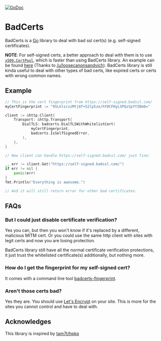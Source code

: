 [![GoDoc](https://godoc.org/github.com/fishy/badcerts?status.svg)](https://godoc.org/github.com/fishy/badcerts)

# BadCerts

BadCerts is a [Go](https://golang.org) library to deal with bad ssl cert(s)
(e.g. self-signed certificates).

**NOTE**: For self-signed certs, a better approach to deal with them is to use
[`x509.CertPool`](https://godoc.org/crypto/x509#CertPool),
which is faster than using BadCerts library.
An example can be found
[here](https://github.com/fishy/blynk-proxy/blob/741ab221c0624d8b522428f7ac0958584c6d2a1f/main.go#L59-L77)
(Thanks to
[/u/loosecanonsandvich](https://www.reddit.com/r/golang/comments/8prc19/a_go_library_to_deal_with_bad_https_certs/e0dmnzp/)).
BadCerts library is still kinda useful to deal with other types of bad certs,
like expired certs or certs with wrong common names.

## Example

```go
// This is the cert fingerprint from https://self-signed.badssl.com/
myCertFingerprint := "9SLklscvzMYj8f+52lp5ze/hY0CFHyLSPQzSpYYIBm8="

client := &http.Client{
	Transport: &http.Transport{
		DialTLS: badcerts.DialTLSWithWhitelistCert(
			myCertFingerprint,
			badcerts.IsSelfSignedError,
		),
	},
}

// Now client can handle https://self-signed.badssl.com/ just fine:

_, err := client.Get("https://self-signed.badssl.com/")
if err != nil {
	panic(err)
}
fmt.Println("Everything is awesome.")

// And it will still return error for other bad certificates.
```

## FAQs

### But I could just disable certificate verification?

Yes you can,
but then you won't know if it's replaced by a different, malicious MITM cert.
Or you could use the same http client with sites with legit certs and now you
are losing protection.

BadCerts library still have all the normal certificate verification protections,
it just trust the whitelisted certificate(s) additionally, but nothing more.

### How do I get the fingerprint for my self-signed cert?

It comes with a command line tool
[badcerts-fingerprint](https://godoc.org/github.com/fishy/badcerts/cmd/badcerts-fingerprint).

### Aren't those certs bad?

Yes they are.
You should use [Let's Encrypt](https://letsencrypt.org/) on your site.
This is more for the sites you cannot control and have to deal with.

## Acknowledges

This library is inspired by [tam7t/hpkp](https://github.com/tam7t/hpkp)
